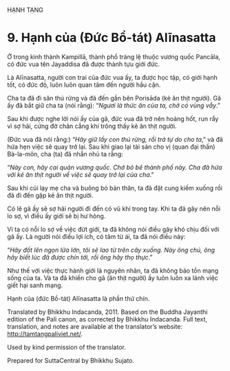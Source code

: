 HẠNH TẠNG

# 9\. Hạnh của (Đức Bồ-tát) Alīnasatta

Ở trong kinh thành Kampillā, thành phố tráng lệ thuộc vương quốc Pancāla, có đức vua tên Jayaddisa đã được thành tựu giới đức.

Là Alīnasatta, người con trai của đức vua ấy, ta được học tập, có giới hạnh tốt, có đức độ, luôn luôn quan tâm đến người hầu cận.

Cha ta đã đi săn thú rừng và đã đến gần bên Porisāda (kẻ ăn thịt người). Gã ấy đã bắt giữ cha ta (nói rằng): “_Ngươi là thức ăn của ta, chớ có vùng vẫy_.”

Sau khi được nghe lời nói ấy của gã, đức vua đã trở nên hoảng hốt, run rẩy vì sợ hãi, cứng đờ chân cẳng khi trông thấy kẻ ăn thịt người.

(Đức vua đã nói rằng:) “_Hãy giữ lấy con thú rừng, rồi trả tự do cho ta_,” và đã hứa hẹn việc sẽ quay trở lại. Sau khi giao lại tài sản cho vị (quan đại thần) Bà-la-môn, cha (ta) đã nhắn nhủ ta rằng:

“_Này con, hãy cai quản vương quốc. Chớ bỏ bê thành phố này. Cha đã hứa với kẻ ăn thịt người về việc sẽ quay trở lại của cha_.”

Sau khi cúi lạy mẹ cha và buông bỏ bản thân, ta đã đặt cung kiếm xuống rồi đã đi đến gặp kẻ ăn thịt người.

Có lẽ gã ấy sẽ sợ hãi người đi đến có vũ khí trong tay. Khi ta đã gây nên nỗi lo sợ, vì điều ấy giới sẽ bị hư hỏng.

Vì ta có nỗi lo sợ về việc đứt giới, ta đã không nói điều gây khó chịu đối với gã ấy. Là người nói điều lợi ích, có tâm từ ái, ta đã nói điều này:

“_Hãy đốt lên ngọn lửa lớn, tôi sẽ lao từ trên cây xuống. Này ông chú, ông hãy biết lúc đã được chín tới, rồi ông hãy thọ thực_.”

Như thế với việc thực hành giới là nguyên nhân, ta đã không bảo tồn mạng sống của ta. Và ta đã khiến cho gã (ăn thịt người) ấy luôn luôn xa lánh việc giết hại sanh mạng.

Hạnh của (đức Bồ-tát) Alīnasatta là phần thứ chín.

Translated by Bhikkhu Indacanda, 2011. Based on the Buddha Jayanthi edition of the Pali canon, as corrected by Bhikkhu Indacanda. Full text, translation, and notes are available at the translator’s website: http://tamtangpaliviet.net/.

Used by kind permission of the translator.

Prepared for SuttaCentral by Bhikkhu Sujato.